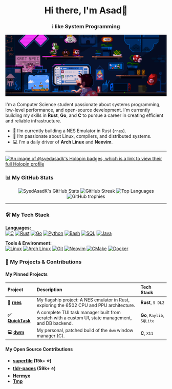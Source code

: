 <h1 align="center"> Hi there, I'm Asad👋</h1>
<h3 align="center"> i like System Programming</h3>

![logo](coder.gif)


I'm a Computer Science student passionate about systems programming, low-level performance, and open-source development. I'm currently building my skills in **Rust**, **Go**, and **C** to pursue a career in creating efficient and reliable infrastructure.

- 🔭 I’m currently building a NES Emulator in Rust (`rnes`).
- 🌱 I’m passionate about Linux, compilers, and distributed systems.
- 💻 I'm a daily driver of **Arch Linux** and **Neovim**.

---
[![An image of @syedasadk's Holopin badges, which is a link to view their full Holopin profile](https://holopin.me/syedasadk)](https://holopin.io/@syedasadk)

### 📊 My GitHub Stats

<p align="center">
  <img width="48%" src="https://github-readme-stats.vercel.app/api?username=SyedAsadK&show_icons=true&theme=tokyonight&hide_border=true&count_private=true" alt="SyedAsadK's GitHub Stats" /> 
  <img width="48%" src="https://github-readme-streak-stats.herokuapp.com/?user=SyedAsadK&theme=tokyonight&hide_border=true" alt="GitHub Streak" />
  <img width="50%" src="https://github-readme-stats.vercel.app/api/top-langs/?username=SyedAsadK&layout=compact&theme=tokyonight&hide_border=true&langs_count=10&exclude_repo=Health-Dashboard" alt="Top Languages" />
    <img width="65%" src="https://github-profile-trophy.vercel.app/?username=SyedAsadK&theme=tokyonight" alt="GitHub trophies" />

</p>

---

### 🛠️ My Tech Stack

<p align="left">
  <strong>Languages:</strong><br>
  <a href="#"><img alt="C" src="https://skillicons.dev/icons?i=c"></a>
  <a href="#"><img alt="Rust" src="https://skillicons.dev/icons?i=rust"></a>
  <a href="#"><img alt="Go" src="https://skillicons.dev/icons?i=go"></a>
  <a href="#"><img alt="Python" src="https://skillicons.dev/icons?i=python"></a>
  <a href="#"><img alt="Bash" src="https://skillicons.dev/icons?i=bash"></a>
  <a href="#"><img alt="SQL" src="https://skillicons.dev/icons?i=sqlite"></a>
  <a href="#"><img alt="Java" src="https://skillicons.dev/icons?i=java"></a>
</p>
<p align="left">
  <strong>Tools & Environment:</strong><br>
  <a href="#"><img alt="Linux" src="https://skillicons.dev/icons?i=linux"></a>
  <a href="#"><img alt="Arch Linux" src="https://skillicons.dev/icons?i=arch"></a>
  <a href="#"><img alt="Git" src="https://skillicons.dev/icons?i=git"></a>
  <a href="#"><img alt="Neovim" src="https://skillicons.dev/icons?i=neovim"></a>
  <a href="#"><img alt="CMake" src="https://skillicons.dev/icons?i=cmake"></a>
  <a href="#"><img alt="Docker" src="https://skillicons.dev/icons?i=docker"></a>
</p>
<p align="left">


### 🚀 My Projects & Contributions

#### My Pinned Projects
| Project | Description | Tech Stack |
| :--- | :--- | :--- |
| **👾 [rnes](https://github.com/SyedAsadK/rnes)** | My flagship project: A NES emulator in Rust, exploring the 6502 CPU and PPU architecture. | **Rust**, `S DL2` |
| **✅ [QuickTask](https://github.com/SyedAsadK/QuickTask)** | A complete TUI task manager built from scratch with a custom UI, state management, and DB backend. | **Go**, `Raylib`, `SQLite` |
| **💻 [dwm](https://github.com/SyedAsadK/dwm)** | My personal, patched build of the `dwm` window manager (C). | **C**, `X11` |

#### My Open Source Contributions
- **[superfile](https://github.com/yorukot/superfile) (15k+ ⭐)**
- **[tldr-pages](https://github.com/tldr-pages/tldr) (59k+ ⭐)**
- **[Hermyx](https://github.com/Spyder01/Hermyx)** 
- **[Tmp](https://github.com/kjloveless/tmp)** 
